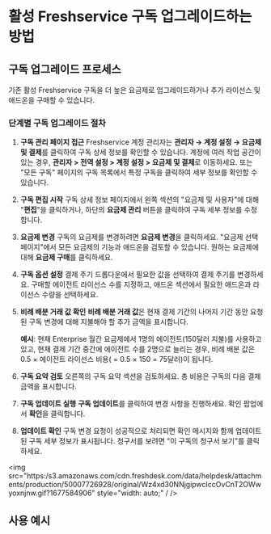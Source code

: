 # 활성 Freshservice 구독 업그레이드하는 방법

## 구독 업그레이드 프로세스

기존 활성 Freshservice 구독을 더 높은 요금제로 업그레이드하거나 추가 라이선스 및 애드온을 구매할 수 있습니다.

### 단계별 구독 업그레이드 절차

1. **구독 관리 페이지 접근**
   Freshservice 계정 관리자는 **관리자 → 계정 설정 → 요금제 및 결제**를 클릭하여 구독 상세 정보를 확인할 수 있습니다. 계정에 여러 작업 공간이 있는 경우, **관리자 &gt; 전역 설정 &gt; 계정 설정 &gt; 요금제 및 결제**로 이동하세요. 또는 "모든 구독" 페이지의 구독 목록에서 특정 구독을 클릭하여 세부 정보를 확인할 수 있습니다.

2. **구독 편집 시작**
   구독 상세 정보 페이지에서 왼쪽 섹션의 "요금제 및 사용자"에 대해 "**편집**"을 클릭하거나, 하단의 **요금제 관리** 버튼을 클릭하여 구독 세부 정보를 수정합니다.

3. **요금제 변경**
   구독의 요금제를 변경하려면 **요금제 변경**을 클릭하세요. "요금제 선택 페이지"에서 모든 요금제의 기능과 애드온을 검토할 수 있습니다. 원하는 요금제에 대해 **요금제 구매**를 클릭하세요.

4. **구독 옵션 설정**
   결제 주기 드롭다운에서 필요한 값을 선택하여 결제 주기를 변경하세요. 구매할 에이전트 라이선스 수를 지정하고, 애드온 섹션에서 필요한 애드온과 라이선스 수량을 선택하세요.

5. **비례 배분 거래 값 확인**
   **비례 배분 거래 값**은 현재 결제 기간의 나머지 기간 동안 요청된 구독 변경에 대해 지불해야 할 추가 금액을 표시합니다.

   **예시**: 현재 Enterprise 월간 요금제에서 1명의 에이전트(150달러 지불)를 사용하고 있고, 현재 결제 기간 중간에 에이전트 수를 2명으로 늘리는 경우, 비례 배분 값은 0.5 × 에이전트 라이선스 비용( =  0.5 × 150  =  75달러)이 됩니다.

6. **구독 요약 검토**
   오른쪽의 구독 요약 섹션을 검토하세요. 총 비용은 구독의 다음 결제 금액을 표시합니다.

7. **구독 업데이트 실행**
   **구독 업데이트**를 클릭하여 변경 사항을 진행하세요. 확인 팝업에서 **확인**을 클릭합니다.

8. **업데이트 확인**
   구독 변경 요청이 성공적으로 처리되면 확인 메시지와 함께 업데이트된 구독 세부 정보가 표시됩니다. 청구서를 보려면 "이 구독의 청구서 보기"를 클릭하세요.

<img src="https:/s3.amazonaws.com/cdn.freshdesk.com/data/helpdesk/attachments/production/50007726928/original/Wz4xd30NNjgipwcIccOvCnT2OWwyoxnjnw.gif?1677584906" style="width: auto;" / />

## 사용 예시

#